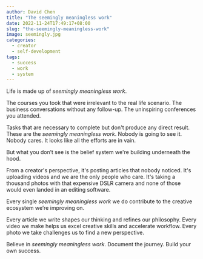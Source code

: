```yaml
---
author: David Chen
title: "The seemingly meaningless work"
date: 2022-11-24T17:49:17+08:00
slug: "the-seemingly-meaningless-work"
image: seemingly.jpg
categories:
  - creator
  - self-development
tags:
  - success
  - work
  - system
---
```

Life is made up of *seemingly meaningless work*.

The courses you took that were irrelevant to the real life scenario. The business conversations without any follow-up. The uninspiring conferences you attended. 

Tasks that are necessary to complete but don't produce any direct result. These are the *seemingly meaningless work*. Nobody is going to see it. Nobody cares. It looks like all the efforts are in vain.

But what you don’t see is the belief system we're building underneath the hood.

From a creator's perspective, it's posting articles that nobody noticed. It's uploading videos and we are the only people who care. It's taking a thousand photos with that expensive DSLR camera and none of those would even landed in an editing software.

Every single *seemingly meaningless work* we do contribute to the creative ecosystem we’re improving on.

Every article we write shapes our thinking and refines our philosophy. Every video we make helps us excel creative skills and accelerate workflow. Every photo we take challenges us to find a new perspective.

Believe in *seemingly meaningless work*. Document the journey. Build your own success.